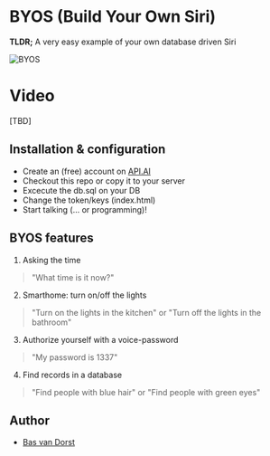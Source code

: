 # BYOS (Build Your Own Siri)
**TLDR;** A very easy example of your own database driven Siri

![BYOS](https://cloud.githubusercontent.com/assets/1196963/7947158/99c41094-097b-11e5-8bf6-c9d776b423ff.png)

# Video
[TBD]

## Installation & configuration
* Create an (free) account on [API.AI](http://api.ai)
* Checkout this repo or copy it to your server
* Excecute the db.sql on your DB
* Change the token/keys (index.html)
* Start talking (... or programming)!


## BYOS features
1. Asking the time
> "What time is it now?"

2. Smarthome: turn on/off the lights
> "Turn on the lights in the kitchen"
or
> "Turn off the lights in the bathroom"

3. Authorize yourself with a voice-password
> "My password is 1337"

4. Find records in a database
> "Find people with blue hair"
or 
> "Find people with green eyes"


## Author
* [Bas van Dorst](http://linkedin.com/in/basvandorst)
